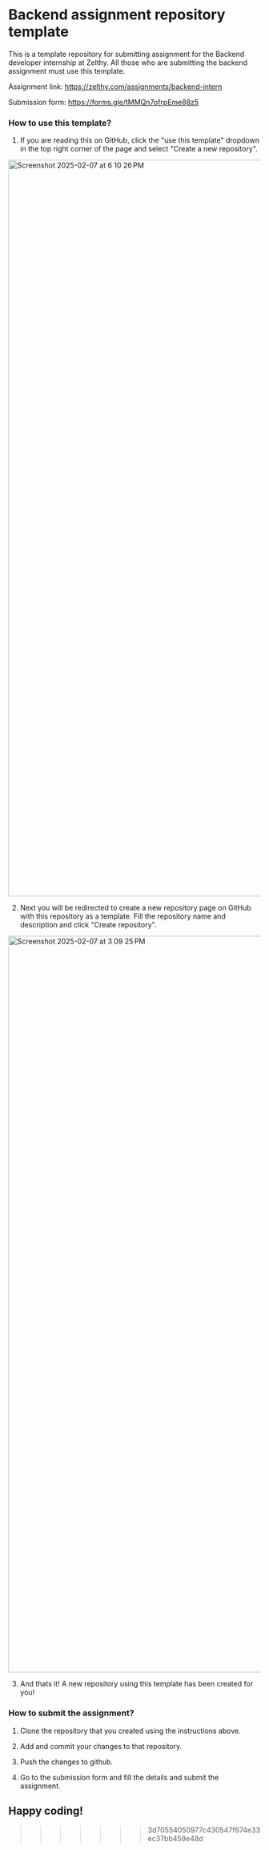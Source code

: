 # Backend assignment repository template

This is a template repository for submitting assignment for the Backend developer internship at Zelthy. All those who are submitting the backend assignment must use this template.

Assignment link: https://zelthy.com/assignments/backend-intern

Submission form: https://forms.gle/tMMQn7ofrpEme88z5

### How to use this template?

1. If you are reading this on GitHub, click the "use this template" dropdown in the top right corner of the page and select "Create a new repository".
<img width="1470" alt="Screenshot 2025-02-07 at 6 10 26 PM" src="https://github.com/user-attachments/assets/360f44ae-57e8-4c47-b768-cbfd95b3aa0a" />

2. Next you will be redirected to create a new repository page on GitHub with this repository as a template. Fill the repository name and description and click "Create repository".
<img width="1470" alt="Screenshot 2025-02-07 at 3 09 25 PM" src="https://github.com/user-attachments/assets/17bd7a00-99fb-4ff6-8003-4b96506189f3" />

3. And thats it! A new repository using this template has been created for you!

### How to submit the assignment?

1. Clone the repository that you created using the instructions above.

2. Add and commit your changes to that repository.

3. Push the changes to github.

4. Go to the submission form and fill the details and submit the assignment.

## Happy coding!
>>>>>>> 3d70554050977c430547f674e33ec37bb459e48d
